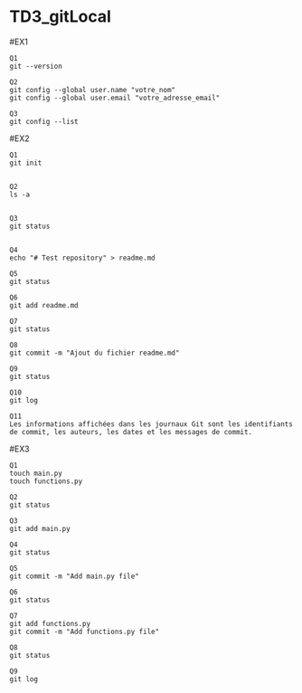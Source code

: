 # TD3_gitLocal

#EX1

```
Q1
git --version

```

```
Q2
git config --global user.name "votre_nom"
git config --global user.email "votre_adresse_email"

```

```
Q3
git config --list

```

#EX2

```
Q1
git init


```

```
Q2
ls -a


```

```
Q3
git status


```

```
Q4
echo "# Test repository" > readme.md
```


```
Q5
git status 
```

```
Q6
git add readme.md

```

```
Q7
git status

```

```
Q8
git commit -m "Ajout du fichier readme.md"

```

```
Q9
git status

```

```
Q10
git log
```

```
Q11
Les informations affichées dans les journaux Git sont les identifiants de commit, les auteurs, les dates et les messages de commit.
```


#EX3

```
Q1
touch main.py
touch functions.py

```

```
Q2
git status

```

```
Q3
git add main.py

```

```
Q4
git status

```
```
Q5
git commit -m "Add main.py file"

```
```
Q6
git status
```
```
Q7
git add functions.py
git commit -m "Add functions.py file"

```
```
Q8
git status 
```
```
Q9
git log

```


